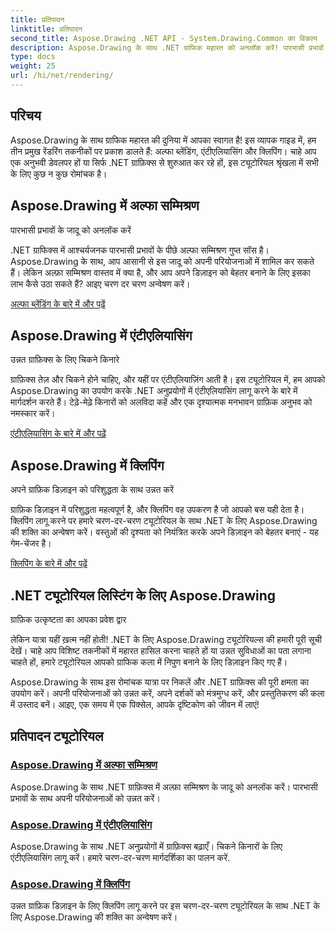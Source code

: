 ```yaml
---
title: प्रतिपादन
linktitle: प्रतिपादन
second_title: Aspose.Drawing .NET API - System.Drawing.Common का विकल्प
description: Aspose.Drawing के साथ .NET ग्राफिक महारत को अनलॉक करें! पारभासी प्रभावों के लिए अल्फा सम्मिश्रण के साथ परियोजनाओं को उन्नत करें। बेहतर डिज़ाइन के लिए एंटीएलियासिंग और क्लिपिंग सीखें।
type: docs
weight: 25
url: /hi/net/rendering/
---
```

## परिचय

Aspose.Drawing के साथ ग्राफिक महारत की दुनिया में आपका स्वागत है! इस व्यापक गाइड में, हम तीन प्रमुख रेंडरिंग तकनीकों पर प्रकाश डालते हैं: अल्फा ब्लेंडिंग, एंटीएलियासिंग और क्लिपिंग। चाहे आप एक अनुभवी डेवलपर हों या सिर्फ .NET ग्राफ़िक्स से शुरुआत कर रहे हों, इस ट्यूटोरियल श्रृंखला में सभी के लिए कुछ न कुछ रोमांचक है।

## Aspose.Drawing में अल्फा सम्मिश्रण
पारभासी प्रभावों के जादू को अनलॉक करें

.NET ग्राफिक्स में आश्चर्यजनक पारभासी प्रभावों के पीछे अल्फा सम्मिश्रण गुप्त सॉस है। Aspose.Drawing के साथ, आप आसानी से इस जादू को अपनी परियोजनाओं में शामिल कर सकते हैं। लेकिन अल्फ़ा सम्मिश्रण वास्तव में क्या है, और आप अपने डिज़ाइन को बेहतर बनाने के लिए इसका लाभ कैसे उठा सकते हैं? आइए चरण दर चरण अन्वेषण करें।

[अल्फा ब्लेंडिंग के बारे में और पढ़ें](./alpha-blending/)

## Aspose.Drawing में एंटीएलियासिंग
उन्नत ग्राफ़िक्स के लिए चिकने किनारे

ग्राफ़िक्स तेज़ और चिकने होने चाहिए, और यहीं पर एंटीएलियाज़िंग आती है। इस ट्यूटोरियल में, हम आपको Aspose.Drawing का उपयोग करके .NET अनुप्रयोगों में एंटीएलियासिंग लागू करने के बारे में मार्गदर्शन करते हैं। टेढ़े-मेढ़े किनारों को अलविदा कहें और एक दृश्यात्मक मनभावन ग्राफ़िक अनुभव को नमस्कार करें।

[एंटीएलियासिंग के बारे में और पढ़ें](./antialiasing/)

## Aspose.Drawing में क्लिपिंग
अपने ग्राफ़िक डिज़ाइन को परिशुद्धता के साथ उन्नत करें

ग्राफ़िक डिज़ाइन में परिशुद्धता महत्वपूर्ण है, और क्लिपिंग वह उपकरण है जो आपको बस यही देता है। क्लिपिंग लागू करने पर हमारे चरण-दर-चरण ट्यूटोरियल के साथ .NET के लिए Aspose.Drawing की शक्ति का अन्वेषण करें। वस्तुओं की दृश्यता को नियंत्रित करके अपने डिज़ाइन को बेहतर बनाएं - यह गेम-चेंजर है।

[क्लिपिंग के बारे में और पढ़ें](./clipping/)

## .NET ट्यूटोरियल लिस्टिंग के लिए Aspose.Drawing
ग्राफ़िक उत्कृष्टता का आपका प्रवेश द्वार

लेकिन यात्रा यहीं ख़त्म नहीं होती! .NET के लिए Aspose.Drawing ट्यूटोरियल्स की हमारी पूरी सूची देखें। चाहे आप विशिष्ट तकनीकों में महारत हासिल करना चाहते हों या उन्नत सुविधाओं का पता लगाना चाहते हों, हमारे ट्यूटोरियल आपको ग्राफिक कला में निपुण बनाने के लिए डिज़ाइन किए गए हैं।

Aspose.Drawing के साथ इस रोमांचक यात्रा पर निकलें और .NET ग्राफ़िक्स की पूरी क्षमता का उपयोग करें। अपनी परियोजनाओं को उन्नत करें, अपने दर्शकों को मंत्रमुग्ध करें, और प्रस्तुतिकरण की कला में उस्ताद बनें। आइए, एक समय में एक पिक्सेल, आपके दृष्टिकोण को जीवन में लाएं!
## प्रतिपादन ट्यूटोरियल
### [Aspose.Drawing में अल्फा सम्मिश्रण](./alpha-blending/)
Aspose.Drawing के साथ .NET ग्राफ़िक्स में अल्फ़ा सम्मिश्रण के जादू को अनलॉक करें। पारभासी प्रभावों के साथ अपनी परियोजनाओं को उन्नत करें।
### [Aspose.Drawing में एंटीएलियासिंग](./antialiasing/)
Aspose.Drawing के साथ .NET अनुप्रयोगों में ग्राफ़िक्स बढ़ाएँ। चिकने किनारों के लिए एंटीएलियासिंग लागू करें। हमारे चरण-दर-चरण मार्गदर्शिका का पालन करें.
### [Aspose.Drawing में क्लिपिंग](./clipping/)
उन्नत ग्राफ़िक डिज़ाइन के लिए क्लिपिंग लागू करने पर इस चरण-दर-चरण ट्यूटोरियल के साथ .NET के लिए Aspose.Drawing की शक्ति का अन्वेषण करें।